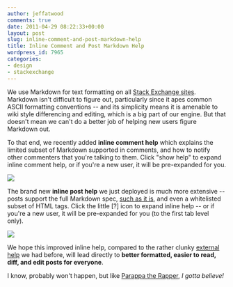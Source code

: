 ```yaml
---
author: jeffatwood
comments: true
date: 2011-04-29 08:22:33+00:00
layout: post
slug: inline-comment-and-post-markdown-help
title: Inline Comment and Post Markdown Help
wordpress_id: 7965
categories:
- design
- stackexchange
---
```


We use Markdown for text formatting on all [Stack Exchange sites](http://stackexchange.com/sites). Markdown isn't difficult to figure out, particularly since it apes common ASCII formatting conventions -- and its simplicity means it is amenable to wiki style differencing and editing, which is a big part of our engine. But that doesn't mean we can't do a better job of helping new users figure Markdown out.

To that end, we recently added **inline comment help** which explains the limited subset of Markdown supported in comments, and how to notify other commenters that you're talking to them. Click "show help" to expand inline comment help, or if you're a new user, it will be pre-expanded for you.

![](http://blog.stackoverflow.com/wp-content/uploads/comments-inline-help.png)

The brand new **inline post help** we just deployed is much more extensive -- posts support the full Markdown spec, [such as it is](http://www.codinghorror.com/blog/2009/12/responsible-open-source-code-parenting.html), and even a whitelisted subset of HTML tags. Click the little [?] icon to expand inline help -- or if you're a new user, it will be pre-expanded for you  (to the first tab level only).

![](http://blog.stackoverflow.com/wp-content/uploads/markdown-inline-help1.png)



We hope this improved inline help, compared to the rather clunky [external help](http://stackoverflow.com/editing-help) we had before, will lead directly to **better formatted, easier to read, diff, and edit posts for everyone**.

I know, probably won't happen, but like [Parappa the Rapper](http://en.wikipedia.org/wiki/PaRappa_the_Rapper), _I gotta believe!_
